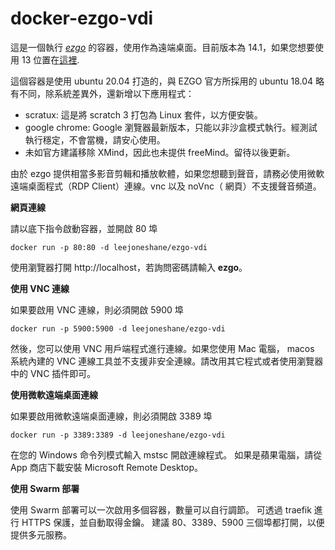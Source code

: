 # docker-ezgo-vdi

這是一個執行 *[ezgo](http://ezgo.westart.tw/)* 的容器，使用作為遠端桌面。目前版本為 14.1，如果您想要使用 13 位置在[這裡](https://github.com/leejoneshane/docker-ezgo-vdi/tree/13).

這個容器是使用 ubuntu 20.04 打造的，與 EZGO 官方所採用的 ubuntu 18.04 略有不同，除系統差異外，還新增以下應用程式：

* scratux: 這是將 scratch 3 打包為 Linux 套件，以方便安裝。
* google chrome: Google 瀏覽器最新版本，只能以非沙盒模式執行。經測試執行穩定，不會當機，請安心使用。
* 未如官方建議移除 XMind，因此也未提供 freeMind。留待以後更新。

由於 ezgo 提供相當多影音剪輯和播放軟體，如果您想聽到聲音，請務必使用微軟遠端桌面程式（RDP Client）連線。vnc 以及 noVnc（
    網頁）不支援聲音頻道。


**網頁連線**

請以底下指令啟動容器，並開啟 80 埠
```
docker run -p 80:80 -d leejoneshane/ezgo-vdi
```
使用瀏覽器打開 http://localhost，若詢問密碼請輸入 __ezgo__。

**使用 VNC 連線**

如果要啟用 VNC 連線，則必須開啟 5900 埠
```
docker run -p 5900:5900 -d leejoneshane/ezgo-vdi
```
然後，您可以使用 VNC 用戶端程式進行連線。如果您使用 Mac 電腦， macos 系統內建的 VNC 連線工具並不支援非安全連線。請改用其它程式或者使用瀏覽器中的 VNC 插件即可。

**使用微軟遠端桌面連線**

如果要啟用微軟遠端桌面連線，則必須開啟 3389 埠
```
docker run -p 3389:3389 -d leejoneshane/ezgo-vdi
```
在您的 Windows 命令列模式輸入 mstsc 開啟連線程式。
如果是蘋果電腦，請從 App 商店下載安裝 Microsoft Remote Desktop。

**使用 Swarm 部署**

使用 Swarm 部署可以一次啟用多個容器，數量可以自行調節。
可透過 traefik 進行 HTTPS 保護，並自動取得金鑰。
建議 80、3389、5900 三個埠都打開，以便提供多元服務。